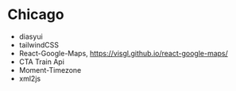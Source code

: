# Chicago 
- diasyui
- tailwindCSS
- React-Google-Maps, https://visgl.github.io/react-google-maps/
- CTA Train Api 
- Moment-Timezone
- xml2js